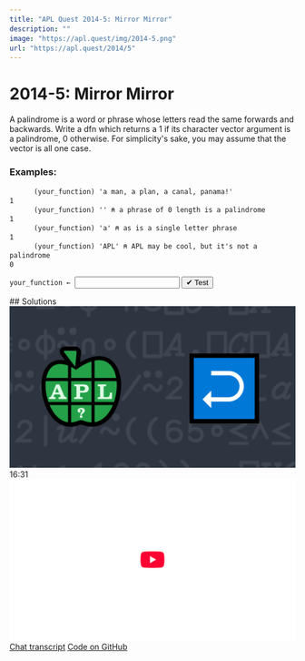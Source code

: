 ```yaml
---
title: "APL Quest 2014-5: Mirror Mirror"
description: ""
image: "https://apl.quest/img/2014-5.png"
url: "https://apl.quest/2014/5"
---
```


# <span class=s>2014-</span>5: Mirror Mirror

A palindrome is a word or phrase whose letters read the same forwards and backwards. Write a dfn which
returns a 1 if its character vector argument is a palindrome, 0 otherwise. For simplicity's sake, you may
assume that the vector is all one case.

### Examples:

```APL
      (your_function) 'a man, a plan, a canal, panama!'
1
      (your_function) '' ⍝ a phrase of 0 length is a palindrome
1
      (your_function) 'a' ⍝ as is a single letter phrase
1
      (your_function) 'APL' ⍝ APL may be cool, but it's not a palindrome
0
```
<div class="pdiv">
  <code onclick="p_Input.focus()">your_function ← </code><input id="p_Input" autocomplete="off" spellcheck="false" oninput="this.parentElement.querySelector`button`.disabled=false;localStorage.setItem(window.location.pathname,this.value)" onkeypress="subm(event)">
  <button onclick="alert$.next`Testing…`;submitSolution`p`" class="md-button md-button--primary">&#x2714; Test</button>
</div>
<blockquote id="p_Output"></blockquote>
## Solutions
<div onclick="play(this)" title="Video on YouTube" class="yt">
<img alt="Video Thumbnail" src="../../img/2014-5.png">
<time>16:31</time>
<img alt="YouTube" src="../../img/yt-big.png">
</div>
<a href="https://chat.stackexchange.com/transcript/52405?m=61119677#61119677" target="_blank" class="md-button md-button--primary">Chat transcript</a>
<a href="https://github.com/abrudz/apl_quest/blob/main/2014/5.apl" target="_blank" class="md-button md-button--primary right">Code on GitHub</a>

<script>
    testCases={"a":["'mirror rorrim'","'a man, a plan, a canal, panama!'","'DYALOG APL'","'racecar'","'a'","⎕A,⌽⎕A"],"b":["''","' '","⎕A[?26]","('abc')[?3⍴3]"],"f":"{{{⍵≡⌽⍵}⍵[⍸⍵∊⎕A]}(1⎕C⍵)}"}
    p_Input.value=localStorage.getItem(window.location.pathname)
    play=e=>e.outerHTML=`<iframe src="https://www.youtube.com/embed/cPzQr2aJ7e4?list=PLYKQVqyrAEj9wDIUyLDGtDAFTKY38BUMN&autoplay=1" title="<span class=s>2014-</span>5: Mirror Mirror (APL Quest 2014-5)" frameborder="0" allow="accelerometer; autoplay; clipboard-write; encrypted-media; gyroscope; picture-in-picture; web-share" referrerpolicy="strict-origin-when-cross-origin" allowfullscreen></iframe>`
</script>
